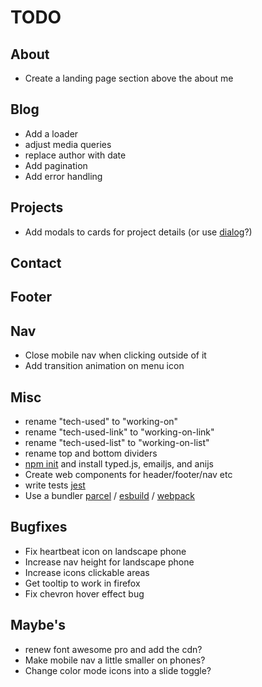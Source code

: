 # TODO

## About

- Create a landing page section above the about me

## Blog

- Add a loader
- adjust media queries
- replace author with date
- Add pagination
- Add error handling

## Projects

- Add modals to cards for project details (or use [dialog](https://developer.mozilla.org/en-US/docs/Web/HTML/Element/dialog)?)

## Contact

## Footer

## Nav

- Close mobile nav when clicking outside of it
- Add transition animation on menu icon

## Misc

- rename "tech-used" to "working-on"
- rename "tech-used-link" to "working-on-link"
- rename "tech-used-list" to "working-on-list"
- rename top and bottom dividers
- [npm init](https://nodesource.com/blog/an-absolute-beginners-guide-to-using-npm/) and install typed.js, emailjs, and anijs
- Create web components for header/footer/nav etc
- write tests [jest](https://jestjs.io/)
- Use a bundler [parcel](https://github.com/parcel-bundler/parcel#readme) / [esbuild](https://github.com/evanw/esbuild#readme) / [webpack](https://github.com/webpack/webpack)

## Bugfixes

- Fix heartbeat icon on landscape phone
- Increase nav height for landscape phone
- Increase icons clickable areas
- Get tooltip to work in firefox
- Fix chevron hover effect bug

## Maybe's

- renew font awesome pro and add the cdn?
- Make mobile nav a little smaller on phones?
- Change color mode icons into a slide toggle?
